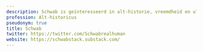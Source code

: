 ```yaml
---
description: Schwab is geïnteresseerd in alt-historie, vreemdheid en ultra-aards onderzoek.
profession: Alt-historicus
pseudonym: true
title: Schwab
twitter: https://twitter.com/Schwabrealhuman
website: https://schwabstack.substack.com/
---
```

